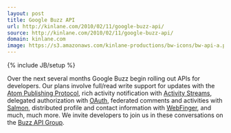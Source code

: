 ```yaml
---
layout: post
title: Google Buzz API
url: http://kinlane.com/2010/02/11/google-buzz-api/
source: http://kinlane.com/2010/02/11/google-buzz-api/
domain: kinlane.com
image: https://s3.amazonaws.com/kinlane-productions/bw-icons/bw-api-a.png
---
```

{% include JB/setup %}

<p>
     Over the next several months Google Buzz begin rolling out APIs for developers. Our plans involve full/read write support for updates with the <a href="http://tools.ietf.org/html/rfc5023">Atom Publishing Protocol</a>, rich activity notification with <a href="http://activitystrea.ms/">Activity Streams</a>, delegated authorization with <a href="http://oauth.net/">OAuth</a>, federated comments and activities with <a href="http://www.salmon-protocol.org/">Salmon</a>, distributed profile and contact information with <a href="http://code.google.com/apis/buzz/faq/">WebFinger</a>, and much, much more. We invite developers to join us in these conversations on the <a href="http://groups.google.com/group/google-buzz-api">Buzz API Group</a>.
</p>